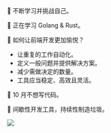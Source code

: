 👋 不断学习并挑战自己。

🌱 正在学习 Golang & Rust。

🤔 如何让前端开发更加愉悦？

* 让重复的工作自动化。
* 定义一般问题并提供解决方案。
* 减少需做决定的数量。
* 工具应当稳定、高效且灵活。

🫥 10 月不想写代码。

🤪 间歇性开发工具，持续性制造垃圾。

![](https://github-readme-stats.vercel.app/api?username=SyMind&show_icons=true&count_private=true)

